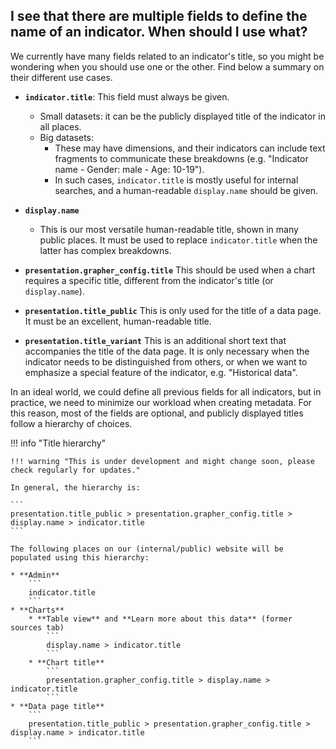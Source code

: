 ## I see that there are multiple fields to define the name of an indicator. When should I use what?

We currently have many fields related to an indicator's title, so you might be wondering when you should use one or the other. Find below a summary on their different use cases.

* **`indicator.title`**: This field must always be given.

    - Small datasets: it can be the publicly displayed title of the indicator in all places.
    - Big datasets:
        - These may have dimensions, and their indicators can include text fragments to communicate these breakdowns (e.g.  "Indicator name - Gender: male - Age: 10-19").
        - In such cases, `indicator.title` is mostly useful for internal searches, and a human-readable `display.name` should be given.

* **`display.name`**
    - This is our most versatile human-readable title, shown in many public places. It must be used to replace `indicator.title` when the latter has complex breakdowns.

* **`presentation.grapher_config.title`**
This should be used when a chart requires a specific title, different from the indicator's title (or `display.name`).

* **`presentation.title_public`**
This is only used for the title of a data page. It must be an excellent, human-readable title.

* **`presentation.title_variant`**
This is an additional short text that accompanies the title of the data page. It is only necessary when the indicator needs to be distinguished from others, or when we want to emphasize a special feature of the indicator, e.g. "Historical data".


In an ideal world, we could define all previous fields for all indicators, but in practice, we need to minimize our workload when creating metadata. For this reason, most of the fields are optional, and publicly displayed titles follow a hierarchy of choices.

!!! info "Title hierarchy"

    !!! warning "This is under development and might change soon, please check regularly for updates."

    In general, the hierarchy is:

    ```
    presentation.title_public > presentation.grapher_config.title > display.name > indicator.title
    ```

    The following places on our (internal/public) website will be populated using this hierarchy:

    * **Admin**
        ```
        indicator.title
        ```
    * **Charts**
        * **Table view** and **Learn more about this data** (former sources tab)
            ```
            display.name > indicator.title
            ```
        * **Chart title**
            ```
            presentation.grapher_config.title > display.name > indicator.title
            ```
    * **Data page title**
        ```
        presentation.title_public > presentation.grapher_config.title > display.name > indicator.title
        ```
